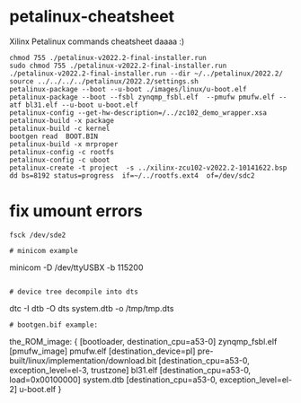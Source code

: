 # petalinux-cheatsheet
Xilinx Petalinux commands cheatsheet daaaa :)

```
chmod 755 ./petalinux-v2022.2-final-installer.run
sudo chmod 755 ./petalinux-v2022.2-final-installer.run 
./petalinux-v2022.2-final-installer.run --dir ~/../petalinux/2022.2/
source ../../../../petalinux/2022.2/settings.sh
petalinux-package --boot --u-boot ./images/linux/u-boot.elf
petalinux-package --boot --fsbl zynqmp_fsbl.elf  --pmufw pmufw.elf --atf bl31.elf --u-boot u-boot.elf
petalinux-config --get-hw-description=/../zc102_demo_wrapper.xsa
petalinux-build -x package
petalinux-build -c kernel
bootgen read  BOOT.BIN
petalinux-build -x mrproper
petalinux-config -c rootfs
petalinux-config -c uboot
petalinux-create -t project  -s ../xilinx-zcu102-v2022.2-10141622.bsp 
dd bs=8192 status=progress  if=~/../rootfs.ext4  of=/dev/sdc2
```
# fix umount errors
```
fsck /dev/sde2

# minicom example
```
minicom  -D /dev/ttyUSBX -b 115200
```

# device tree decompile into dts
```
dtc -I dtb -O dts system.dtb -o /tmp/tmp.dts
```
# bootgen.bif example:

```
the_ROM_image:
{
	[bootloader, destination_cpu=a53-0] zynqmp_fsbl.elf
	[pmufw_image] pmufw.elf
	[destination_device=pl] pre-built/linux/implementation/download.bit
	[destination_cpu=a53-0, exception_level=el-3, trustzone] bl31.elf
	[destination_cpu=a53-0, load=0x00100000] system.dtb
	[destination_cpu=a53-0, exception_level=el-2] u-boot.elf
}
```
